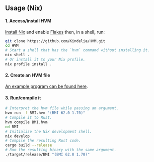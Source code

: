 Usage (Nix)
-----------

#### 1. Access/install HVM

[Install Nix](https://nixos.org/manual/nix/stable/installation/installation.html) and enable [Flakes](https://nixos.wiki/wiki/Flakes#Enable_flakes) then, in a shell, run:

```sh
git clone https://github.com/Kindelia/HVM.git
cd HVM
# Start a shell that has the `hvm` command without installing it.
nix shell .
# Or install it to your Nix profile.
nix profile install .
```

#### 2. Create an HVM file

[An example program can be found here](./guide/README.md#first-program).

#### 3. Run/compile it

```sh
# Interpret the hvm file while passing an argument.
hvm run -f BMI.hvm "(BMI 62.0 1.70)"
# Compile it to Rust.
hvm compile BMI.hvm
cd BMI
# Initialise the Nix development shell.
nix develop
# Compile the resulting Rust code.
cargo build --release
# Run the resulting binary with the same argument.
./target/release/BMI "(BMI 62.0 1.70)"
```

